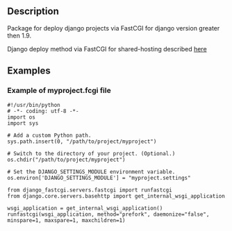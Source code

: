 Description
-----------

Package for deploy django projects via FastCGI for django version greater then 1.9.

Django deploy method via FastCGI for shared-hosting described [here](https://docs.djangoproject.com/en/1.8/howto/deployment/fastcgi/#running-django-on-a-shared-hosting-provider-with-apache)

Examples
--------

### Example of myproject.fcgi file

    #!/usr/bin/python
    # -*- coding: utf-8 -*-
    import os
    import sys

    # Add a custom Python path.
    sys.path.insert(0, "/path/to/project/myproject")

    # Switch to the directory of your project. (Optional.)
    os.chdir("/path/to/project/myproject")

    # Set the DJANGO_SETTINGS_MODULE environment variable.
    os.environ['DJANGO_SETTINGS_MODULE'] = "myproject.settings"

    from django_fastcgi.servers.fastcgi import runfastcgi
    from django.core.servers.basehttp import get_internal_wsgi_application

    wsgi_application = get_internal_wsgi_application()
    runfastcgi(wsgi_application, method="prefork", daemonize="false", minspare=1, maxspare=1, maxchildren=1)
